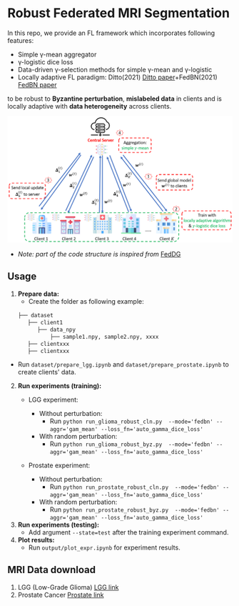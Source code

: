 # Robust Federated MRI Segmentation
In this repo, we provide an FL framework which incorporates following features:

- Simple γ-mean aggregator
- γ-logistic dice loss
- Data-driven γ-selection methods for simple γ-mean and γ-logistic
- Locally adaptive FL paradigm: Ditto(2021) [Ditto paper](https://arxiv.org/abs/2012.04221)+FedBN(2021) [FedBN paper](https://arxiv.org/abs/2102.07623)

to be robust to **Byzantine perturbation**, **mislabeled data** in clients and is locally adaptive with **data heterogeneity** across clients.

![FL](/images/rob_plot.png)
- *Note: part of the code structure is inspired from* [FedDG](https://github.com/liuquande/FedDG-ELCFS)

## Usage
1. **Prepare data:**
     - Create the folder as following example:
     ``` 
     ├── dataset
        ├── client1
           ├── data_npy
               ├── sample1.npy, sample2.npy, xxxx
        ├── clientxxx
        ├── clientxxx
   ``` 
     
  
 - Run ``dataset/prepare_lgg.ipynb`` and `dataset/prepare_prostate.ipynb` to create clients' data.
2. **Run experiments (training):**
     - LGG experiment:
       - Without perturbation:
          - Run `python run_glioma_robust_cln.py  --mode='fedbn' --aggr='gam_mean' --loss_fn='auto_gamma_dice_loss'`
       - With random perturbation:
          - Run `python run_glioma_robust_byz.py  --mode='fedbn' --aggr='gam_mean' --loss_fn='auto_gamma_dice_loss'`

     - Prostate experiment:
       - Without perturbation:
          - Run `python run_prostate_robust_cln.py  --mode='fedbn' --aggr='gam_mean' --loss_fn='auto_gamma_dice_loss'`
       - With random perturbation:
          - Run `python run_prostate_robust_byz.py  --mode='fedbn' --aggr='gam_mean' --loss_fn='auto_gamma_dice_loss'`
3. **Run experiments (testing):**
     - Add argument `--state=test` after the training experiment command.
4. **Plot results:**
     - Run `output/plot_expr.ipynb` for experiment results.

## MRI Data download
1. LGG (Low-Grade Glioma) [LGG link](https://www.kaggle.com/datasets/mateuszbuda/lgg-mri-segmentation)
2. Prostate Cancer [Prostate link](https://liuquande.github.io/SAML/)








